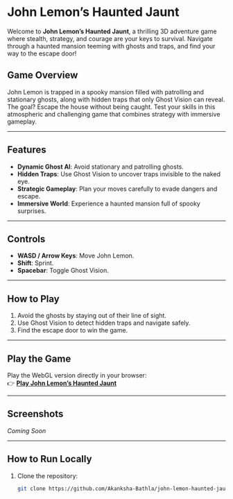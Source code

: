 # **John Lemon’s Haunted Jaunt**

Welcome to **John Lemon’s Haunted Jaunt**, a thrilling 3D adventure game where stealth, strategy, and courage are your keys to survival. Navigate through a haunted mansion teeming with ghosts and traps, and find your way to the escape door!

## **Game Overview**
John Lemon is trapped in a spooky mansion filled with patrolling and stationary ghosts, along with hidden traps that only Ghost Vision can reveal. The goal? Escape the house without being caught. Test your skills in this atmospheric and challenging game that combines strategy with immersive gameplay.

---

## **Features**
- **Dynamic Ghost AI**: Avoid stationary and patrolling ghosts.  
- **Hidden Traps**: Use Ghost Vision to uncover traps invisible to the naked eye.  
- **Strategic Gameplay**: Plan your moves carefully to evade dangers and escape.  
- **Immersive World**: Experience a haunted mansion full of spooky surprises.  

---

## **Controls**
- **WASD / Arrow Keys**: Move John Lemon.  
- **Shift**: Sprint.  
- **Spacebar**: Toggle Ghost Vision.  

---

## **How to Play**
1. Avoid the ghosts by staying out of their line of sight.
2. Use Ghost Vision to detect hidden traps and navigate safely.
3. Find the escape door to win the game.

---

## **Play the Game**
Play the WebGL version directly in your browser:  
👉 [**Play John Lemon’s Haunted Jaunt**](https://akankshabathla.itch.io/john-lemons-haunted-jaunt?secret=cpOJPYK78LsOQhbtW0ozNffqPKc)

---

## **Screenshots**
*Coming Soon*

---

## **How to Run Locally**
1. Clone the repository:
   ```bash
   git clone https://github.com/Akanksha-Bathla/john-lemon-haunted-jaunt.git
   



